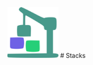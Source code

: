 <img width="116" height="116" src="https://github.com/stacks-js/stacks/blob/main/.github/logo.png?raw=true" />
# Stacks